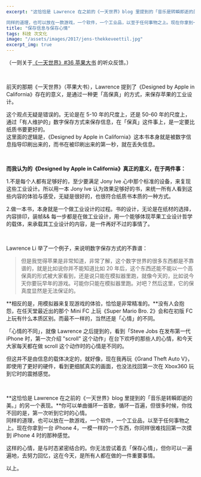 ```yaml
---
excerpt: "这恰恰是 Lawrence 在之前的《一天世界》blog 里提到的「音乐是转瞬即逝的美。」的另一个表现。你可以单曲循环一首歌，循环一百遍，但很多时候，你找不回的是，第一次听到它时的心情。

同样的道理，也可以放在一款游戏，一个软件，一个工业品，以至于任何事物之上。现在你拿到一台 iPhone 4，一模一样的一个东西，你同样很难找回第一次摸到 iPhone 4 时的那种感觉。"
title: "保存信息与保存心情"
tags: 科技 次文化
image: "/assets/images/2017/jens-thekkeveettil.jpg"
excerpt_img: true
---
```


（一则关于[《一天世界》#36 苹果大书](https://ipn.li/yitianshijie/36/) 的听众反馈。）

<br>

前天的那期《一天世界》（苹果大书），Lawrence 提到了《Designed by Apple in California》存在的意义，是通过一种更「高保真」的方式，来保存苹果的工业设计。

这个观点无疑是错误的。无论是在 5-10 年的尺度上，还是 50-60 年的尺度上，通过「有人维护的」数字保存方式来保存信息，在「保真」这件事上，是一定要比纸质书要更好的。  
这里面的逻辑是，《Designed by Apple in California》这本书本身就是被数字信息指导印刷出来的，而书在被印刷出来的第一秒，就在丢失信息。

<br>

**而我认为的《Designed by Apple in California》真正的意义，在于两件事：**  

1.不是每个人都有足够好的，至少要满足 Jony Ive 心中那个标准的设备，来复现这些工业设计。所以用一本 Jony Ive 认为效果足够好的书，来统一所有人看到这些内容的体验与感受，无疑是很好的，也很符合纸质书本质的一种方式。  

2.做一本书，本身就是一个做工业设计的过程。书的设计，无论是在纸材的选择，内容排印，装帧&& 每一步都是在做工业设计，用一个能够体现苹果工业设计哲学的载体，来承载其工业设计的内容，是一件再好不过的事情了。

<br>

Lawrence Li 举了一个例子，来说明数字保存方式的不靠谱：

> 但是我觉得苹果是非常知道，非常了解，这个数字世界的很多东西都是不靠谱的，就是比如说你并不能知道比如 20 年后，这个东西还能不能以一个高保真的形式被大家看到，还是说只能在模拟器里跑，就像今天的，比如说今天你要玩早年的游戏。可能你只能在模拟器里跑。对吧？然后这里，它的保真度显然是无法保证的。

**相反的是，用模拟器来复现游戏的体验，恰恰是非常精准的。**没有人会抱怨，在任天堂最近出的那个 Mini FC 上玩《Super Mario Bro. 2》会和在初版 FC 上玩有什么本质区别。而最不一样的，当然还是「心情」的不同。

「心情的不同」，就像 Lawrence 之后提到的，看到「Steve Jobs 在发布第一代 iPhone 时，第一次介绍 "scroll" 这个动作」在台下欢呼的那些人的心情，和今天大家每天都在做 scroll 这个动作时的心情是不同的。

但这并不是由信息的载体决定的，就好像，现在我再玩《Grand Theft Auto V》，即使用了更好的硬件，看到更细腻真实的画面，也没法找回第一次在 Xbox360 玩到它时的震撼感觉。

<br>

**这恰恰是 Lawrence 在之前的《一天世界》blog 里提到的「音乐是转瞬即逝的美。」的另一个表现。**你可以单曲循环一首歌，循环一百遍，但很多时候，你找不回的是，第一次听到它时的心情。  
同样的道理，也可以放在一款游戏，一个软件，一个工业品，以至于任何事物之上。现在你拿到一台 iPhone 4，一模一样的一个东西，你同样很难找回第一次摸到 iPhone 4 时的那种感觉。

这样的心情，是与时态紧密结合的。你无法尝试着去「保存心情」，但你可以一遍遍地，去努力回忆，这在今天，是所有人都在做的一件重要事情。

以上。
